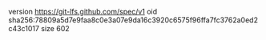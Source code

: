 version https://git-lfs.github.com/spec/v1
oid sha256:78809a5d7e9faa8c0e3a07e9da16c3920c6575f96ffa7fc3762a0ed2c43c1017
size 602
